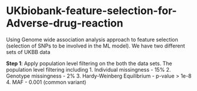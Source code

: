 # UKbiobank-feature-selection-for-Adverse-drug-reaction

  Using Genome wide association analysis approach to feature selection (selection of SNPs to be involved in the ML model). We have two different sets of UKBB data 

  **Step 1**: Apply population level filtering on the both the data sets. The population level filtering including 
                      1. Individual missingness - 15%
                      2. Genotype missingness - 2%
                      3. Hardy-Weinberg Equilibrium - p-value > 1e-8
                      4. MAF - 0.001 (common variant)
                      
